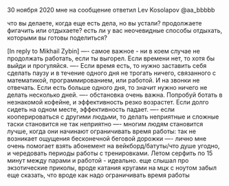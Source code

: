 30 ноября 2020 мне на сообщение ответил Lev Kosolapov @aa_bbbbb

что вы делаете, когда еще есть дела, но вы устали? продолжаете фигачить 
или отдыхаете? есть ли у вас неочевидные способы отдыхать, которыми вы готовы поделиться?

[In reply to Mikhail Zybin]
—- самое важное - ни в коем случае не продолжать работать, если ты выгорел. Если времени нет, то хотя бы выйди и прогуляйся. 
—- Если время есть, то нужно заставить себя сделать паузу и в течение одного дня не трогать ничего, связанного с математикой, программированием, или работой. И на звонки не отвечать. Если есть больше одного дня, то значит нужно ничего не делать несколько дней.
—- обстановка очень важна. Попробуй ботать в незнакомой кофейне, и эффективность резко возрастет. Если долго сидеть на одном месте, эффективность падает.
—- если кооперироваться с другими людьми, то делать неприятные и сложные таски становится не так неприятно
—- многим людям становится лучше, когда они начинают ограничивать время работы: так не возникает ощущения бесконечной беговой дорожки
—- лично мне очень помогает взять абонемент на вейкборд/батуты/что душе угодно, и чередовать периоды работы с тренировками. Летом серфить по 15 минут между парами и работой - идеально.
еще слышал про экзотические приколы, вроде катания кругами на мцк с ноутом
забыл еще сказать, что вроде как надо ограничивать время работы

